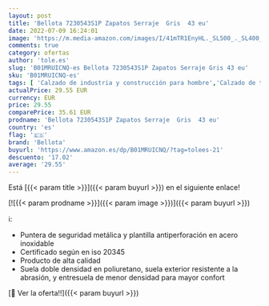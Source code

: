 ```yaml
---
layout: post
title: 'Bellota 7230543S1P Zapatos Serraje  Gris  43 eu'
date: 2022-07-09 16:24:01
image: 'https://m.media-amazon.com/images/I/41mTR1EnyHL._SL500_._SL400_.jpg'
comments: true
category: ofertas
author: 'tole.es'
slug: 'B01MRUICNQ-es Bellota 7230543S1P Zapatos Serraje Gris 43 eu'
sku: 'B01MRUICNQ-es'
tags: [ 'Calzado de industria y construcción para hombre','Calzado de trabajo para hombre','Zapatos','Zapatos de industria y construcción para hombre','Zapatos para hombre','Zapatos y complementos','bellota','zapatos','🇪🇸', ]
actualPrice: 29.55 EUR
currency: EUR
price: 29.55
comparePrice: 35.61 EUR
prodname: 'Bellota 7230543S1P Zapatos Serraje  Gris  43 eu'
country: 'es'
flag: '🇪🇸'
brand: 'Bellota'
buyurl: 'https://www.amazon.es/dp/B01MRUICNQ/?tag=tolees-21'
descuento: '17.02'
average: '29.55'
---
```


Está [{{< param title >}}]({{< param buyurl >}}) en el siguiente enlace!

[![{{< param prodname >}}]({{< param image >}})]({{< param buyurl >}})

ℹ️:

- Puntera de seguridad metálica y plantilla antiperforación en acero inoxidable
- Certificado según en iso 20345
- Producto de alta calidad
- Suela doble densidad en poliuretano, suela exterior resistente a la abrasión, y entresuela de menor densidad para mayor confort

[🛒 Ver la oferta!!]({{< param buyurl >}})
